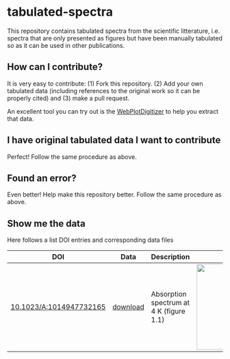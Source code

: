 # tabulated-spectra
This repository contains tabulated spectra from the scientific litterature, i.e. spectra that are only presented as figures but have been manually tabulated so as it can be used in other publications.

## How can I contribute?
It is very easy to contribute: (1) Fork this repository. (2) Add your own tabulated data (including references to the original work so it can be properly cited) and (3) make a pull request.

An excellent tool you can try out is the [WebPlotDigitizer](http://arohatgi.info/WebPlotDigitizer/) to help you extract that data.

## I have original tabulated data I want to contribute
Perfect! Follow the same procedure as above.

## Found an error?
Even better! Help make this repository better. Follow the same procedure as above.

## Show me the data
Here follows a list DOI entries and corresponding data files

| DOI | Data | Description | Graph |
|-----|------|-------------|-------|
| [10.1023/A:1014947732165](http://dx.doi.org/10.1023/A:1014947732165) | [download](https://raw.githubusercontent.com/cstein/tabulated-spectra/master/spectra/1.dat) | Absorption spectrum at 4 K (figure 1.1) | <a href="https://plot.ly/~cstein/135"><img src="https://plot.ly/~cstein/135.png" width="200px" /></a> |
